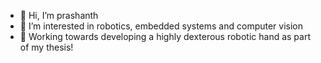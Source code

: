 - 👋 Hi, I’m prashanth
- 👀 I’m interested in robotics, embedded systems and computer vision
- 🦾 Working towards developing a highly dexterous robotic hand as part of my thesis! 
<!---
prashanth-404/prashanth-404 is a ✨ special ✨ repository because its `README.md` (this file) appears on your GitHub profile.
You can click the Preview link to take a look at your changes.
--->
